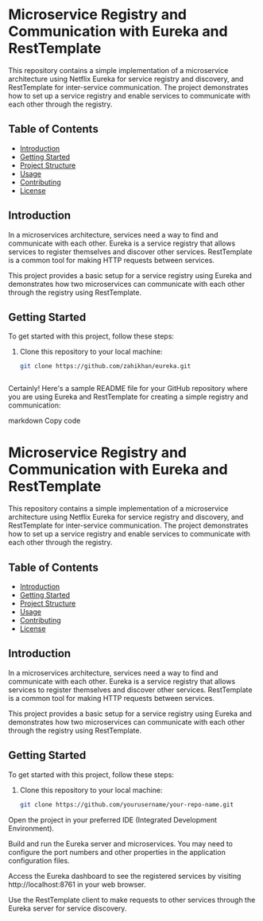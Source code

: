 # Microservice Registry and Communication with Eureka and RestTemplate

This repository contains a simple implementation of a microservice architecture using Netflix Eureka for service registry and discovery, and RestTemplate for inter-service communication. The project demonstrates how to set up a service registry and enable services to communicate with each other through the registry.

## Table of Contents

- [Introduction](#introduction)
- [Getting Started](#getting-started)
- [Project Structure](#project-structure)
- [Usage](#usage)
- [Contributing](#contributing)
- [License](#license)

## Introduction

In a microservices architecture, services need a way to find and communicate with each other. Eureka is a service registry that allows services to register themselves and discover other services. RestTemplate is a common tool for making HTTP requests between services.

This project provides a basic setup for a service registry using Eureka and demonstrates how two microservices can communicate with each other through the registry using RestTemplate.

## Getting Started

To get started with this project, follow these steps:

1. Clone this repository to your local machine:

   ```bash
   git clone https://github.com/zahikhan/eureka.git



Certainly! Here's a sample README file for your GitHub repository where you are using Eureka and RestTemplate for creating a simple registry and communication:

markdown
Copy code
# Microservice Registry and Communication with Eureka and RestTemplate

This repository contains a simple implementation of a microservice architecture using Netflix Eureka for service registry and discovery, and RestTemplate for inter-service communication. The project demonstrates how to set up a service registry and enable services to communicate with each other through the registry.

## Table of Contents

- [Introduction](#introduction)
- [Getting Started](#getting-started)
- [Project Structure](#project-structure)
- [Usage](#usage)
- [Contributing](#contributing)
- [License](#license)

## Introduction

In a microservices architecture, services need a way to find and communicate with each other. Eureka is a service registry that allows services to register themselves and discover other services. RestTemplate is a common tool for making HTTP requests between services.

This project provides a basic setup for a service registry using Eureka and demonstrates how two microservices can communicate with each other through the registry using RestTemplate.

## Getting Started

To get started with this project, follow these steps:

1. Clone this repository to your local machine:

   ```bash
   git clone https://github.com/yourusername/your-repo-name.git
Open the project in your preferred IDE (Integrated Development Environment).

Build and run the Eureka server and microservices. You may need to configure the port numbers and other properties in the application configuration files.

Access the Eureka dashboard to see the registered services by visiting http://localhost:8761 in your web browser.

Use the RestTemplate client to make requests to other services through the Eureka server for service discovery.
